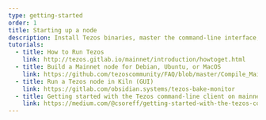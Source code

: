 ```yaml
---
type: getting-started
order: 1
title: Starting up a node
description: Install Tezos binaries, master the command-line interface, and start exploring the blockchain.
tutorials:
  - title: How to Run Tezos
    link: http://tezos.gitlab.io/mainnet/introduction/howtoget.html
  - title: Build a Mainnet node for Debian, Ubuntu, or MacOS
    link: https://github.com/tezoscommunity/FAQ/blob/master/Compile_Mainnet.md
  - title: Run a Tezos node in Kiln (GUI)
    link: https://gitlab.com/obsidian.systems/tezos-bake-monitor
  - title: Getting started with the Tezos command-line client on mainnet (MacOS)
    link: https://medium.com/@csoreff/getting-started-with-the-tezos-command-line-client-on-betanet-macos-484d16be4612
---
```

